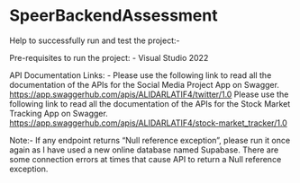# SpeerBackendAssessment

Help to successfully run and test the project:-

Pre-requisites to run the project: - 
Visual Studio 2022 

API Documentation Links: -
Please use the following link to read all the documentation of the APIs for the Social Media Project App on Swagger.
https://app.swaggerhub.com/apis/ALIDARLATIF4/twitter/1.0
Please use the following link to read all the documentation of the APIs for the Stock Market Tracking App on Swagger.
https://app.swaggerhub.com/apis/ALIDARLATIF4/stock-market_tracker/1.0

Note:- 
If any endpoint returns “Null reference exception”, please run it once again as I have used a new online database named Supabase. There are some connection errors at times that cause API to return a Null reference exception.

